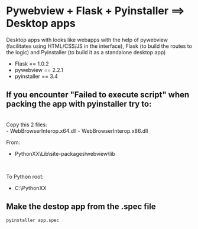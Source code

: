 # Pywebview + Flask + Pyinstaller ==> Desktop apps

Desktop apps with looks like webapps with the help of pywebview (facilitates using HTML/CSS/JS in the interface), Flask (to build the routes to the logic) and Pyinstaller (to build it as a standalone desktop app)

- Flask == 1.0.2
- pywebview == 2.2.1
- pyinstaller == 3.4


## If you encounter "Failed to execute script" when packing the app with pyinstaller try to:
<br>
Copy this 2 files:
<br>
- WebBrowserInterop.x64.dll
- WebBrowserInterop.x86.dll

<br>

From: 
- PythonXX\Lib\site-packages\webview\lib
<br>

To Python root: 
- C:\\PythonXX


## Make the destop app from the .spec file
```
pyinstaller app.spec
```

